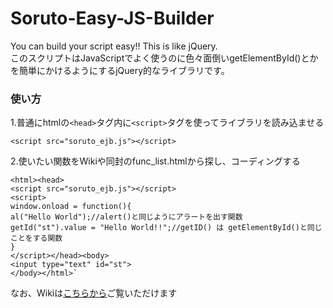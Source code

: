 # Soruto-Easy-JS-Builder
You can build your script easy!! This is like jQuery.  
このスクリプトはJavaScriptでよく使うのに色々面倒いgetElementById()とかを簡単にかけるようにするjQuery的なライブラリです。
### 使い方
1.普通にhtmlの`<head>`タグ内に`<script>`タグを使ってライブラリを読み込ませる

`<script src="soruto_ejb.js"></script>`

2.使いたい関数をWikiや同封のfunc_list.htmlから探し、コーディングする  

    <html><head>  
    <script src="soruto_ejb.js"></script>  
    <script>  
    window.onload = function(){  
    al("Hello World");//alert()と同じようにアラートを出す関数  
    getId("st").value = "Hello World!!";//getID() は getElementById()と同じことをする関数  
    }  
    </script></head><body>  
    <input type="text" id="st">  
    </body></html>`

なお、Wikiは[こちらから](https://github.com/SorutoProject/Soruto-Easy-JS-Builder/wiki)ご覧いただけます
